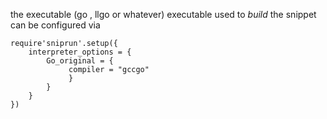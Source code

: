 the executable (go , llgo or whatever) executable used to _build_ the snippet can be configured via


```
require'sniprun'.setup({
    interpreter_options = {
        Go_original = {
             compiler = "gccgo"
             }
        }
    }
})
```


